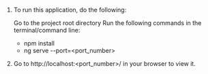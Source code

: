 1. To run this application, do the following:

    Go to the project root directory
    Run the following commands in the terminal/command line:    
    - npm install
    - ng serve --port=<port_number>
    
2. Go to http://localhost:<port_number>/ in your browser to view it.
